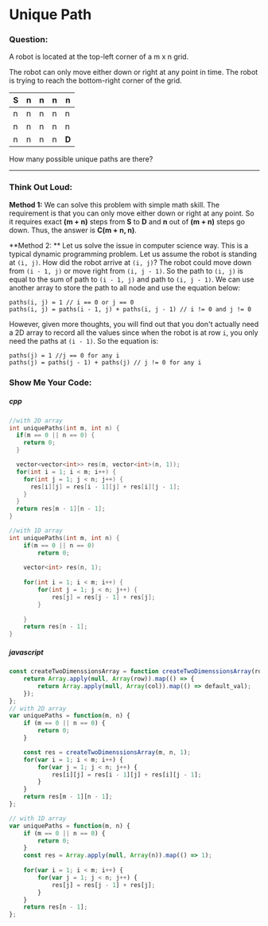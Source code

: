 # Unique Path

### Question:

A robot is located at the top-left corner of a m x n grid.

The robot can only move either down or right at any point in time. The robot is trying to reach the bottom-right corner of the grid.

| S    | n    | n    | n    | n     |
| ---- | ---- | ---- | ---- | ----- |
| n    | n    | n    | n    | n     |
| n    | n    | n    | n    | n     |
| n    | n    | n    | n    | **D** |


How many possible unique paths are there?

---

### Think Out Loud:

**Method 1:** We can solve this problem with simple math skill. The requirement is that you can only move either down or right at any point. So it requires exact **(m + n)** steps from **S** to **D** and **n** out of **(m + n)** steps go down. Thus, the answer is **C(m + n, n)**. 

**Method 2: ** Let us solve the issue in computer science way. This is a typical dynamic programming problem. Let us assume the robot is standing at `(i, j)`. How did the robot arrive at `(i, j)`? The robot could move down from `(i - 1, j)` or move right from `(i, j - 1)`. So the path to `(i, j)` is equal to the sum of path to `(i - 1, j)` and path to  `(i, j - 1)`. We can use another array to store the path to all node and use the equation below:

```
paths(i, j) = 1 // i == 0 or j == 0
paths(i, j) = paths(i - 1, j) + paths(i, j - 1) // i != 0 and j != 0
```

However, given more thoughts, you will find out that you don't actually need a 2D array to record all the values since when the robot is at row `i`, you only need the paths at `(i - 1)`.  So the equation is:

```
paths(j) = 1 //j == 0 for any i
paths(j) = paths(j - 1) + paths(j) // j != 0 for any i
```



### Show Me Your Code:

##### cpp

```cpp
//with 2D array
int uniquePaths(int m, int n) {
  if(m == 0 || n == 0) {
    return 0;
  }

  vector<vector<int>> res(m, vector<int>(n, 1));  
  for(int i = 1; i < m; i++) {
    for(int j = 1; j < n; j++) {
      res[i][j] = res[i - 1][j] + res[i][j - 1];
    }
  }
  return res[m - 1][n - 1];
}

//with 1D array
int uniquePaths(int m, int n) {
    if(m == 0 || n == 0)
        return 0;
        
    vector<int> res(n, 1);
    
    for(int i = 1; i < m; i++) {
        for(int j = 1; j < n; j++) {
            res[j] = res[j - 1] + res[j];
        }
        
    }
    return res[n - 1];
}
```



##### javascript

```javascript
const createTwoDimenssionsArray = function createTwoDimenssionsArray(row, col, default_val) {
	return Array.apply(null, Array(row)).map(() => { 
		return Array.apply(null, Array(col)).map(() => default_val); 
	});
};
// with 2D array
var uniquePaths = function(m, n) {
	if (m == 0 || n == 0) {
		return 0;
	}

	const res = createTwoDimenssionsArray(m, n, 1);
	for(var i = 1; i < m; i++) {
		for(var j = 1; j < n; j++) {
			res[i][j] = res[i - 1][j] + res[i][j - 1];
		}
	}
	return res[m - 1][n - 1];
};

// with 1D array
var uniquePaths = function(m, n) {
	if (m == 0 || n == 0) {
		return 0;
	}
	const res = Array.apply(null, Array(n)).map(() => 1);
	
	for(var i = 1; i < m; i++) {
		for(var j = 1; j < n; j++) {
			res[j] = res[j - 1] + res[j];
		}
	}
	return res[n - 1];
};
```


